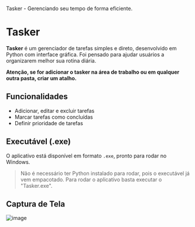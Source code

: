 Tasker - Gerenciando seu tempo de forma eficiente.

# Tasker

**Tasker** é um gerenciador de tarefas simples e direto, desenvolvido em Python com interface gráfica. Foi pensado para ajudar usuários a organizarem melhor sua rotina diária.

**Atenção, se for adicionar o tasker na área de trabalho ou em qualquer outra pasta, criar um atalho.**

## Funcionalidades
- Adicionar, editar e excluir tarefas
- Marcar tarefas como concluídas
- Definir prioridade de tarefas

##  Executável (.exe)
O aplicativo está disponível em formato `.exe`, pronto para rodar no Windows.  
> Não é necessário ter Python instalado para rodar, pois o executável já vem empacotado.
> Para rodar o aplicativo basta executar o "Tasker.exe".


## Captura de Tela
![image](https://github.com/user-attachments/assets/36147b3b-f33b-4c3d-b9e0-480d2b43fb6a)




